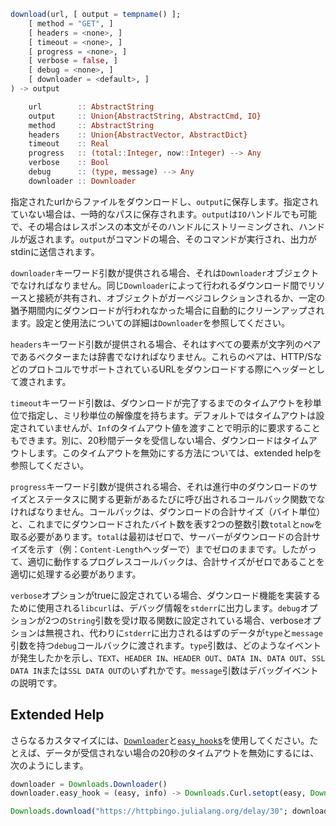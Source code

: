 ```julia
download(url, [ output = tempname() ];
    [ method = "GET", ]
    [ headers = <none>, ]
    [ timeout = <none>, ]
    [ progress = <none>, ]
    [ verbose = false, ]
    [ debug = <none>, ]
    [ downloader = <default>, ]
) -> output

    url        :: AbstractString
    output     :: Union{AbstractString, AbstractCmd, IO}
    method     :: AbstractString
    headers    :: Union{AbstractVector, AbstractDict}
    timeout    :: Real
    progress   :: (total::Integer, now::Integer) --> Any
    verbose    :: Bool
    debug      :: (type, message) --> Any
    downloader :: Downloader
```

指定されたurlからファイルをダウンロードし、`output`に保存します。指定されていない場合は、一時的なパスに保存されます。`output`は`IO`ハンドルでも可能で、その場合はレスポンスの本文がそのハンドルにストリーミングされ、ハンドルが返されます。`output`がコマンドの場合、そのコマンドが実行され、出力がstdinに送信されます。

`downloader`キーワード引数が提供される場合、それは`Downloader`オブジェクトでなければなりません。同じ`Downloader`によって行われるダウンロード間でリソースと接続が共有され、オブジェクトがガーベジコレクションされるか、一定の猶予期間内にダウンロードが行われなかった場合に自動的にクリーンアップされます。設定と使用法についての詳細は`Downloader`を参照してください。

`headers`キーワード引数が提供される場合、それはすべての要素が文字列のペアであるベクターまたは辞書でなければなりません。これらのペアは、HTTP/SなどのプロトコルでサポートされているURLをダウンロードする際にヘッダーとして渡されます。

`timeout`キーワード引数は、ダウンロードが完了するまでのタイムアウトを秒単位で指定し、ミリ秒単位の解像度を持ちます。デフォルトではタイムアウトは設定されていませんが、`Inf`のタイムアウト値を渡すことで明示的に要求することもできます。別に、20秒間データを受信しない場合、ダウンロードはタイムアウトします。このタイムアウトを無効にする方法については、extended helpを参照してください。

`progress`キーワード引数が提供される場合、それは進行中のダウンロードのサイズとステータスに関する更新があるたびに呼び出されるコールバック関数でなければなりません。コールバックは、ダウンロードの合計サイズ（バイト単位）と、これまでにダウンロードされたバイト数を表す2つの整数引数`total`と`now`を取る必要があります。`total`は最初はゼロで、サーバーがダウンロードの合計サイズを示す（例：`Content-Length`ヘッダーで）までゼロのままです。したがって、適切に動作するプログレスコールバックは、合計サイズがゼロであることを適切に処理する必要があります。

`verbose`オプションがtrueに設定されている場合、ダウンロード機能を実装するために使用される`libcurl`は、デバッグ情報を`stderr`に出力します。`debug`オプションが2つの`String`引数を受け取る関数に設定されている場合、verboseオプションは無視され、代わりに`stderr`に出力されるはずのデータが`type`と`message`引数を持つ`debug`コールバックに渡されます。`type`引数は、どのようなイベントが発生したかを示し、`TEXT`、`HEADER IN`、`HEADER OUT`、`DATA IN`、`DATA OUT`、`SSL DATA IN`または`SSL DATA OUT`のいずれかです。`message`引数はデバッグイベントの説明です。

## Extended Help

さらなるカスタマイズには、[`Downloader`](@ref)と[`easy_hook`s](https://github.com/JuliaLang/Downloads.jl#mutual-tls-using-downloads)を使用してください。たとえば、データが受信されない場合の20秒のタイムアウトを無効にするには、次のようにします。

```jl
downloader = Downloads.Downloader()
downloader.easy_hook = (easy, info) -> Downloads.Curl.setopt(easy, Downloads.Curl.CURLOPT_LOW_SPEED_TIME, 0)

Downloads.download("https://httpbingo.julialang.org/delay/30"; downloader)
```
